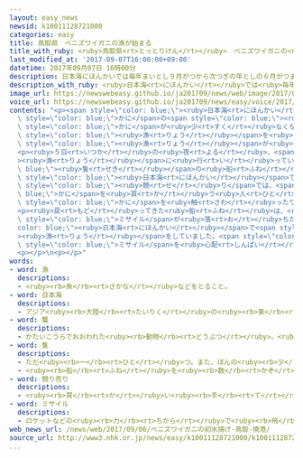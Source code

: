 ```yaml
---
layout: easy_news
newsid: k10011128721000
categories: easy
title: 鳥取県　ベニズワイガニの漁が始まる
title_with_ruby: <ruby>鳥取県<rt>とっとりけん</rt></ruby>　ベニズワイガニの<ruby>漁<rt>りょう</rt></ruby>が<ruby>始<rt>はじ</rt></ruby>まる
last_modified_at: '2017-09-07T16:00:00+09:00'
datetime: 2017年09月07日 16時00分
description: 日本海にほんかいでは毎年まいとし９月がつから次つぎの年としの６月がつまで、ベニズワイガニというかにの漁りょうをします。
description_with_ruby: <ruby>日本海<rt>にほんかい</rt></ruby>では<ruby>毎年<rt>まいとし</rt></ruby>９<ruby>月<rt>がつ</rt></ruby>から<ruby>次<rt>つぎ</rt></ruby>の<ruby>年<rt>とし</rt></ruby>の６<ruby>月<rt>がつ</rt></ruby>まで、ベニズワイガニというかにの<ruby>漁<rt>りょう</rt></ruby>をします。
image_url: https://newswebeasy.github.io/ja201709/news/web/image/2017/09/07/k10011128721000.jpg
voice_url: https://newswebeasy.github.io/ja201709/news/easy/voice/2017/09/07/k10011128721000.mp3
contents: "<p><span style=\"color: blue;\"><ruby>日本海<rt>にほんかい</rt></ruby></span>では<ruby>毎年<rt>まいとし</rt></ruby>９<ruby>月<rt>がつ</rt></ruby>から<ruby>次<rt>つぎ</rt></ruby>の<ruby>年<rt>とし</rt></ruby>の６<ruby>月<rt>がつ</rt></ruby>まで、ベニズワイガニという<span\
  \ style=\"color: blue;\">かに</span>の<span style=\"color: blue;\"><ruby>漁<rt>りょう</rt></ruby></span>をします。この<span\
  \ style=\"color: blue;\">かに</span>が<ruby>少<rt>すく</rt></ruby>なくならないように、７<ruby>月<rt>がつ</rt></ruby>と８<ruby>月<rt>がつ</rt></ruby>は<span\
  \ style=\"color: blue;\"><ruby>漁<rt>りょう</rt></ruby></span>を<ruby>休<rt>やす</rt></ruby>んでいます。<ruby>今年<rt>ことし</rt></ruby>も９<ruby>月<rt>がつ</rt></ruby><ruby>１日<rt>ついたち</rt></ruby>から<span\
  \ style=\"color: blue;\"><ruby>漁<rt>りょう</rt></ruby></span>が<ruby>始<rt>はじ</rt></ruby>まりました。</p>\n\
  <p><ruby>５日<rt>いつか</rt></ruby>の<ruby>夜<rt>よる</rt></ruby>、<span style=\"color: blue;\"\
  ><ruby>漁<rt>りょう</rt></ruby></span>に<ruby>行<rt>い</rt></ruby>っていた１<span style=\"color:\
  \ blue;\"><ruby>隻<rt>せき</rt></ruby></span>の<ruby>船<rt>ふね</rt></ruby>が、<ruby>鳥取県<rt>とっとりけん</rt></ruby><ruby>境港市<rt>さかいみなとし</rt></ruby>の<ruby>港<rt>みなと</rt></ruby>に<ruby>戻<rt>もど</rt></ruby>ってきました。この<ruby>港<rt>みなと</rt></ruby>には、<span\
  \ style=\"color: blue;\"><ruby>日本海<rt>にほんかい</rt></ruby></span>でとったベニズワイガニが<ruby>日本<rt>にっぽん</rt></ruby>でいちばん<ruby>多<rt>おお</rt></ruby>く<ruby>集<rt>あつ</rt></ruby>まります。<span\
  \ style=\"color: blue;\"><ruby>競<rt>せ</rt></ruby>り</span>では、<span style=\"color:\
  \ blue;\">かに</span>を<ruby>買<rt>か</rt></ruby>う<ruby>人<rt>ひと</rt></ruby>が<ruby>色<rt>いろ</rt></ruby>をチェックしたり、<span\
  \ style=\"color: blue;\">かに</span>を<ruby>触<rt>さわ</rt></ruby>ったりしていました。３０ｋｇの<ruby>値段<rt>ねだん</rt></ruby>は１<ruby>万<rt>まん</rt></ruby>１１００<ruby>円<rt>えん</rt></ruby>ぐらいで、<ruby>去年<rt>きょねん</rt></ruby>より１４００<ruby>円<rt>えん</rt></ruby>ぐらい<ruby>高<rt>たか</rt></ruby>くなりました。</p>\n\
  <p><ruby>戻<rt>もど</rt></ruby>ってきた<ruby>船<rt>ふね</rt></ruby>は、<ruby>北朝鮮<rt>きたちょうせん</rt></ruby>の<span\
  \ style=\"color: blue;\">ミサイル</span>が<ruby>落<rt>お</rt></ruby>ちたことがある<span style=\"\
  color: blue;\"><ruby>日本海<rt>にほんかい</rt></ruby></span>で<span style=\"color: blue;\"\
  ><ruby>漁<rt>りょう</rt></ruby></span>をしていました。<span style=\"color: blue;\"><ruby>漁<rt>りょう</rt></ruby></span>をしている<ruby>人<rt>ひと</rt></ruby>は「<ruby>家族<rt>かぞく</rt></ruby>も<ruby>北朝鮮<rt>きたちょうせん</rt></ruby>の<span\
  \ style=\"color: blue;\">ミサイル</span>を<ruby>心配<rt>しんぱい</rt></ruby>していると<ruby>思<rt>おも</rt></ruby>います。<ruby>私<rt>わたし</rt></ruby>たちは<ruby>何<rt>なに</rt></ruby>もできませんが、<ruby>早<rt>はや</rt></ruby>くやめてもらいたいです」と<ruby>話<rt>はな</rt></ruby>していました。</p>\n\
  <p></p>\n<p></p>"
words:
- word: 漁
  descriptions:
  - <ruby><rb>魚</rb><rt>さかな</rt></ruby>などをとること。
- word: 日本海
  descriptions:
  - アジア<ruby><rb>大陸</rb><rt>たいりく</rt></ruby>の<ruby><rb>東</rb><rt>ひがし</rt></ruby>と<ruby><rb>日本列島</rb><rt>にほんれっとう</rt></ruby>にはさまれた<ruby><rb>海</rb><rt>うみ</rt></ruby>。
- word: 蟹
  descriptions:
  - かたいこうらでおおわれた<ruby><rb>動物</rb><rt>どうぶつ</rt></ruby>。<ruby><rb>海</rb><rt>うみ</rt></ruby>にすむタカアシガニ・ケガニや、<ruby><rb>谷川</rb><rt>たにがわ</rt></ruby>にすむサワガニなどがいる。<ruby><rb>足</rb><rt>あし</rt></ruby>が１０<ruby><rb>本</rb><rt>ぽん</rt></ruby>あり、そのうちの２<ruby><rb>本</rb><rt>ほん</rt></ruby>がはさみになっている。
- word: 隻
  descriptions:
  - ただ<ruby><rb>一</rb><rt>ひと</rt></ruby>つ。また、ほんの<ruby><rb>少</rb><rt>すこ</rt></ruby>し。
  - <ruby><rb>船</rb><rt>ふね</rt></ruby>を<ruby><rb>数</rb><rt>かぞ</rt></ruby>えることば。
- word: 競り売り
  descriptions:
  - <ruby><rb>買</rb><rt>か</rt></ruby>い<ruby><rb>手</rb><rt>て</rt></ruby>に<ruby><rb>競争</rb><rt>きょうそう</rt></ruby>で<ruby><rb>値段</rb><rt>ねだん</rt></ruby>をつけさせ、いちばん<ruby><rb>高</rb><rt>たか</rt></ruby>い<ruby><rb>値段</rb><rt>ねだん</rt></ruby>をつけた<ruby><rb>人</rb><rt>ひと</rt></ruby>に、その<ruby><rb>品物</rb><rt>しなもの</rt></ruby>を<ruby><rb>売</rb><rt>う</rt></ruby>る<ruby><rb>方法</rb><rt>ほうほう</rt></ruby>。<ruby><rb>競売</rb><rt>きょうばい</rt></ruby>。オークション。せり。
- word: ミサイル
  descriptions:
  - ロケットなどの<ruby><rb>力</rb><rt>ちから</rt></ruby>で<ruby><rb>飛</rb><rt>と</rt></ruby>び、<ruby><rb>誘導</rb><rt>ゆうどう</rt></ruby><ruby><rb>装置</rb><rt>そうち</rt></ruby>によって、<ruby><rb>目標</rb><rt>もくひょう</rt></ruby>をとらえる<ruby><rb>爆弾</rb><rt>ばくだん</rt></ruby>。<ruby><rb>誘導弾</rb><rt>ゆうどうだん</rt></ruby>。
web_news_url: /news/web/2017/09/06/ベニズワイガニの初水揚げ-鳥取-境港/
source_url: http://www3.nhk.or.jp/news/easy/k10011128721000/k10011128721000.html
...
```

